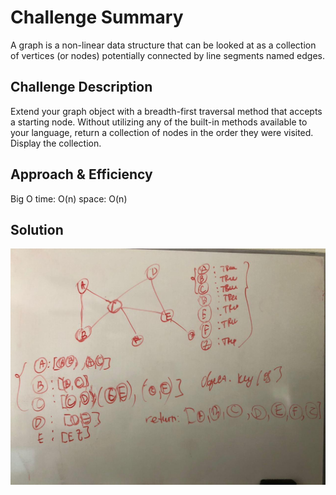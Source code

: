 # Challenge Summary

A graph is a non-linear data structure that can be looked at as a collection of vertices (or nodes) potentially connected by line segments named edges.

## Challenge Description

Extend your graph object with a breadth-first traversal method that accepts a starting node. Without utilizing any of the built-in methods available to your language, return a collection of nodes in the order they were visited. Display the collection.

## Approach & Efficiency
Big O 
time: O(n)
space: O(n)

## Solution
![whiteboard](bfs.jpg)